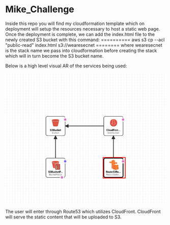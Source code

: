 # Mike_Challenge

Inside this repo you will find my cloudformation template which on deployment will setup the resources necessary to host a static web page. 
Once the deployment is complete, we can add the index.html file to the newly created S3 bucket with this command:
==========     aws s3 cp --acl "public-read" index.html s3://wearesecnet     ========
where wearesecnet is the stack name we pass into cloudformation before creating the stack which will in turn become the S3 bucket name. 

Below is a high level visual AR of the services being used:

![alt text](https://github.com/MikeBackman/Mike_Challenge/blob/main/Screenshot%202021-02-17%20at%201.36.20%20PM.png)


The user will enter through Route53 which utilizes CloudFront. CloudFront will serve the static content that will be uploaded to S3. 
